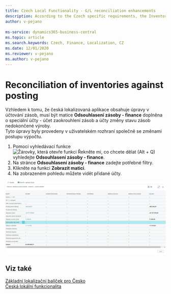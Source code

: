 ```yaml
---
title: Czech Local Functionality - G/L reconciliation enhancements 
description: According to the Czech specific requirements, the Inventory – G/L Reconciliation matrix form must into account take the Czech specific inventory posting Accounts.
author: v-pejano

ms-service: dynamics365-business-central
ms.topic: article
ms.search.keywords: Czech, Finance, Localization, CZ
ms.date: 12/01/2020
ms.reviewer: v-pejano
ms.author: v-pejano
---
```


# Reconciliation of inventories against posting

Vzhledem k tomu, že česká lokalizovaná aplikace obsahuje úpravy v účtování zásob, musí být matice **Odsouhlasení zásoby - finance** doplněna o speciální účty - účet zaokrouhlení zásob a účty změny stavu zásob nedokončené výroby.  
Tyto úpravy byly provedeny v uživatelském rozhraní společně se změnami postupu výpočtu.

1. Pomocí vyhledávací funkce ![Žárovky, která otevře funkci Řekněte mi, co chcete dělat (Alt + Q)](../../media/ui-search/search_small.png "Řekněte mi, co chcete dělat (Alt + Q)") vyhledejte **Odsouhlasení zásoby - finance**.
2. Na stránce **Odsouhlasení zásoby - finance** zadejte potřebné filtry.
3. Klikněte na funkci **Zobrazit matici**.
4. Na zobrazeném pohledu můžete vidět přidané účty.

![Inventory - G/L Reconciliation](Media/inventory_GL_reconciliation.png)


## Viz také

[Základní lokalizační balíček pro Česko](ui-extensions-core-localization-pack-cz.md)  
[Česká lokální funkcionalita](czech-local-functionality.md)  

